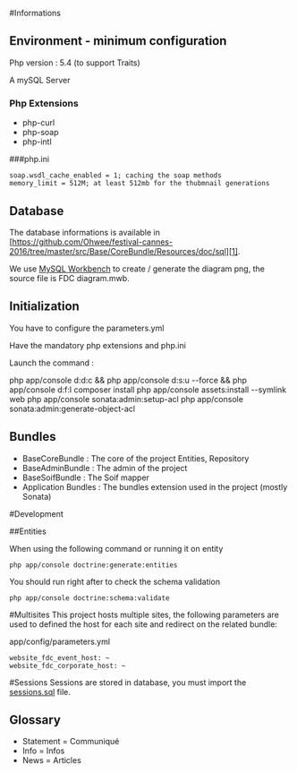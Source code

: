 #Informations

## Environment - minimum configuration

Php version : 5.4 (to support Traits)

A mySQL Server

### Php Extensions 
- php-curl 
- php-soap
- php-intl

###php.ini
```
soap.wsdl_cache_enabled = 1; caching the soap methods
memory_limit = 512M; at least 512mb for the thubmnail generations
```

## Database

The database informations is available in [https://github.com/Ohwee/festival-cannes-2016/tree/master/src/Base/CoreBundle/Resources/doc/sql][1].

We use [MySQL Workbench][3] to create / generate the diagram png, the source file is FDC diagram.mwb.

## Initialization

You have to configure the parameters.yml

Have the mandatory php extensions and php.ini

Launch the command : 

php app/console d:d:c && php app/console d:s:u --force && php app/console d:f:l
composer install
php app/console assets:install --symlink web
php app/console sonata:admin:setup-acl
php app/console sonata:admin:generate-object-acl

## Bundles

- BaseCoreBundle : The core of the project Entities, Repository
- BaseAdminBundle : The admin of the project
- BaseSoifBundle : The Soif mapper
- Application Bundles : The bundles extension used in the project (mostly Sonata)

#Development

##Entities

When using the following command or running it on entity

```
php app/console doctrine:generate:entities
```

You should run right after to check the schema validation

```
php app/console doctrine:schema:validate
```

#Multisites
This project hosts multiple sites, the following parameters are used to defined the host for each site and redirect on the related bundle:

app/config/parameters.yml

    website_fdc_event_host: ~
    website_fdc_corporate_host: ~

#Sessions
Sessions are stored in database, you must import the [sessions.sql][4] file.

## Glossary
- Statement = Communiqué
- Info = Infos
- News = Articles

[1]: https://github.com/Ohwee/festival-cannes-2016/tree/master/src/Base/CoreBundle/Resources/doc/sql
[2]: https://github.com/Ohwee/festival-cannes-2016/tree/master/src/Base/CoreBundle/Resources/doc/sqlBase%20diagram.mwb
[3]: https://www.mysql.fr/products/workbench/
[4]: https://github.com/Ohwee/festival-cannes-2016/tree/master/src/Base/CoreBundle/Resources/doc/sessions.sql